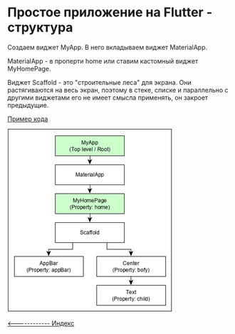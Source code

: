 # Простое приложение на Flutter - структура

Создаем виджет MyApp. В него вкладываем виджет MaterialApp.

MaterialApp - в проперти home или ставим кастомный виджет MyHomePage.

Виджет Scaffold - это "строительные леса" для экрана. Они растягиваются на весь экран, поэтому в стеке, списке и параллельно  с другими виджетами его не имеет смысла применять, он закроет предыдущие. 

[Пример кода](app-basic.md)


![Простое приложение на Flutter - структура](../assets/flutter/hello_world_application.jpg)



[<------------ Индекс ](README.md)